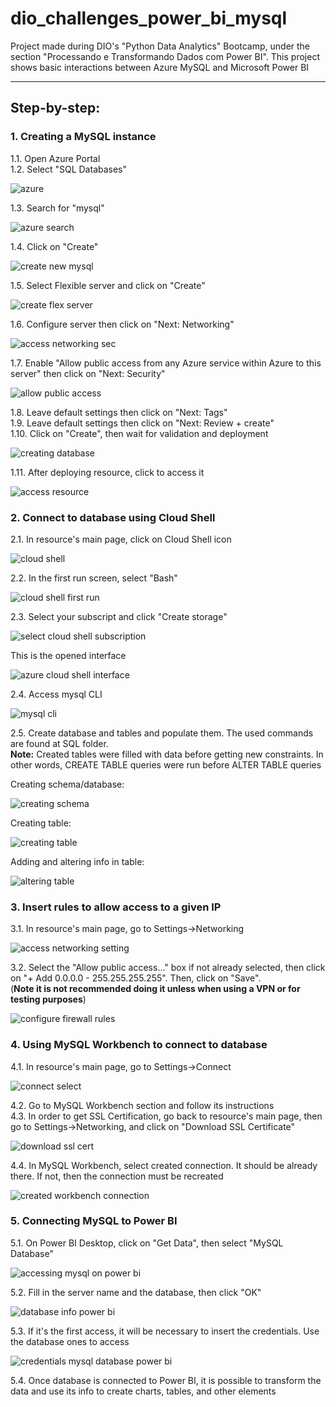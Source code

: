 # dio_challenges_power_bi_mysql
Project made during DIO's "Python Data Analytics" Bootcamp, under the section "Processando e Transformando Dados com Power BI". This project shows basic interactions between Azure MySQL and Microsoft Power BI

---

## Step-by-step:

### 1. Creating a MySQL instance

1.1. Open Azure Portal \
1.2. Select "SQL Databases"

![azure](images/print_01.png)

1.3. Search for "mysql"

![azure search](images/print_02.png)

1.4. Click on "Create"

![create new mysql](images/print_03.png)

1.5. Select Flexible server and click on "Create"

![create flex server](images/print_04.png)

1.6. Configure server then click on "Next: Networking"

![access networking sec](images/print_05.png)

1.7. Enable "Allow public access from any Azure service within Azure to this server" then click on "Next: Security"

![allow public access](images/print_06.png)

1.8. Leave default settings then click on "Next: Tags" \
1.9. Leave default settings then click on "Next: Review + create" \
1.10. Click on "Create", then wait for validation and deployment

![creating database](images/print_07.png)

1.11. After deploying resource, click to access it

![access resource](images/print_08.png)

### 2. Connect to database using Cloud Shell

2.1. In resource's main page, click on Cloud Shell icon

![cloud shell](images/print_09.png)

2.2. In the first run screen, select "Bash"

![cloud shell first run](images/print_10.png)

2.3. Select your subscript and click "Create storage"

![select cloud shell subscription](images/print_11.png)

This is the opened interface

![azure cloud shell interface](images/print_12.png)

2.4. Access mysql CLI

![mysql cli](images/print_13.png)

2.5. Create database and tables and populate them. The used commands are found at SQL folder. \
	**Note:** Created tables were filled with data before getting new constraints. In other words, CREATE TABLE queries were run before ALTER TABLE queries

Creating schema/database:

![creating schema](images/print_14.png)

Creating table:

![creating table](images/print_15.png)

Adding and altering info in table:

![altering table](images/print_16.png)

### 3. Insert rules to allow access to a given IP

3.1. In resource's main page, go to Settings->Networking

![access networking setting](images/print_17.png)

3.2. Select the "Allow public access..." box if not already selected, then click on "+ Add 0.0.0.0 - 255.255.255.255". Then, click on "Save". \
	(**Note it is not recommended doing it unless when using a VPN or for testing purposes**)

![configure firewall rules](images/print_18.png)

### 4. Using MySQL Workbench to connect to database

4.1. In resource's main page, go to Settings->Connect

![connect select](images/print_19.png)

4.2. Go to MySQL Workbench section and follow its instructions \
4.3. In order to get SSL Certification, go back to resource's main page, then go to Settings->Networking, and click on "Download SSL Certificate"

![download ssl cert](images/print_20.png)

4.4. In MySQL Workbench, select created connection. It should be already there. If not, then the connection must be recreated

![created workbench connection](images/print_21.png)

### 5. Connecting MySQL to Power BI

5.1. On Power BI Desktop, click on "Get Data", then select "MySQL Database"

![accessing mysql on power bi](images/print_23.png)

5.2. Fill in the server name and the database, then click "OK"

![database info power bi](images/print_24.png)

5.3. If it's the first access, it will be necessary to insert the credentials. Use the database ones to access

![credentials mysql database power bi](images/print_25.png)

5.4. Once database is connected to Power BI, it is possible to transform the data and use its info to create charts, tables, and other elements

